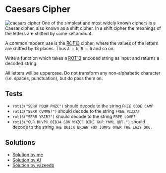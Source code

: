 # Caesars Cipher

![caesars cipher](https://higherlogicdownload.s3.amazonaws.com/IMWUC/UploadedImages/92757287-d116-4157-b004-c2a0aba1b048/Caesar_cipher.png)
One of the simplest and most widely known ciphers is a Caesar cipher, also known as a shift cipher. In a shift cipher the meanings of the letters are shifted by some set amount.

A common modern use is the [ROT13](https://www.freecodecamp.org/news/how-to-code-the-caesar-cipher-an-introduction-to-basic-encryption-3bf77b4e19f7/) cipher, where the values of the letters are shifted by 13 places. Thus `A ↔ N`, `B ↔ O` and so on.

Write a function which takes a [ROT13](https://www.freecodecamp.org/news/how-to-code-the-caesar-cipher-an-introduction-to-basic-encryption-3bf77b4e19f7/) encoded string as input and returns a decoded string.

All letters will be uppercase. Do not transform any non-alphabetic character (i.e. spaces, punctuation), but do pass them on.

## Tests

- `rot13("SERR PBQR PNZC")` should decode to the string `FREE CODE CAMP`
- `rot13("SERR CVMMN!")` should decode to the string `FREE PIZZA!`
- `rot13("SERR YBIR?")` should decode to the string `FREE LOVE?`
- `rot13("GUR DHVPX OEBJA SBK WHZCF BIRE GUR YNML QBT.")` should decode to the string `THE QUICK BROWN FOX JUMPS OVER THE LAZY DOG.`

## Solutions

- [Solution by me](https://github.com/AykhanM/JavaScript-Mastery-Lab/blob/master/freecodecamp.org/Caesars%20Cipher/decoder.js)
- [Solution by AI](https://github.com/AykhanM/JavaScript-Mastery-Lab/blob/master/freecodecamp.org/Caesars%20Cipher/solutionAI.js)
- [Solution by yazeedb](https://github.com/AykhanM/JavaScript-Mastery-Lab/blob/master/freecodecamp.org/Caesars%20Cipher/solutionByYazeedb.js)

